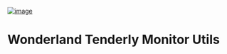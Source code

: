 [![image](https://img.shields.io/npm/v/@defi-wonderland/tenderly-monitor-utils.svg?style=flat-square)](https://www.npmjs.org/package/@defi-wonderland/tenderly-monitor-utils)

# Wonderland Tenderly Monitor Utils
